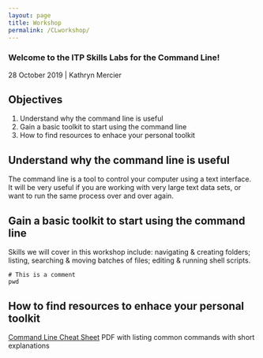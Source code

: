 ```yaml
---
layout: page
title: Workshop
permalink: /CLworkshop/
---
```


### Welcome to the ITP Skills Labs for the Command Line!

28 October 2019 \| Kathryn Mercier

## Objectives

1. Understand why the command line is useful
2. Gain a basic toolkit to start using the command line
3. How to find resources to enhace your personal toolkit

## Understand why the command line is useful

The command line is a tool to control your computer using a text interface. It will be 
very useful if you are working with very large text data sets, or want to run the same
process over and over again. 

## Gain a basic toolkit to start using the command line

Skills we will cover in this workshop include: navigating & creating folders; 
listing, searching & moving batches of files; editing & running shell scripts. 

```
# This is a comment
pwd
```

## How to find resources to enhace your personal toolkit

[Command Line Cheat Sheet](https://www.git-tower.com/blog/command-line-cheat-sheet/) PDF with listing common commands with short explanations


